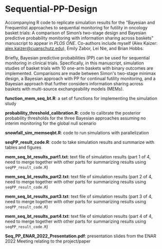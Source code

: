 # Sequential-PP-Design
Accompanying R code to replicate simulation results for the "Bayesian and Frequentist approaches to sequential monitoring for futility in oncology
basket trials: A comparison of Simon’s two-stage design and Bayesian predictive probability monitoring with information sharing across baskets" manuscript to appear in *PLOS ONE*.  Co-authors include myself (Alex Kaizer: alex.kaizer@cuanschutz.edu), Emily Zabor, Lei Nie, and Brian Hobbs.

Briefly, Bayesian predictive probabilities (PP) can be used for sequential monitoring in clinical trials. Specifically, in this manuscript, simulation studies of basket trials with 10 one-arm baskets with binary outcomes are implemented. Comparisons are made between Simon's two-stage minimax design, a Bayesian approach with PP for continual futility monitoring, and a Bayesian approach that further considers information sharing across baskets with multi-source exchangeability models (MEMs).

**function_mem_seq_bt.R**: a set of functions for implementing the simulation study

**probability_threshold_calibration.R**: code to calibrate the posterior probability thresholds for the three Bayesian approaches assuming no interim monitoring for the global null scenario

**snowfall_sim_memseqbt.R**: code to run simulations with parallelization

**seqPP_result_code.R**: code to take simulation results and summarize with tables and figures

**mem_seq_bt_results_part1.txt**: text file of simulation results (part 1 of 4, need to merge together with other parts for summarizing results using `seqPP_result_code.R`)

**mem_seq_bt_results_part2.txt**: text file of simulation results (part 2 of 4, need to merge together with other parts for summarizing results using `seqPP_result_code.R`)

**mem_seq_bt_results_part3.txt**: text file of simulation results (part 3 of 4, need to merge together with other parts for summarizing results using `seqPP_result_code.R`)

**mem_seq_bt_results_part4.txt**: text file of simulation results (part 4 of 4, need to merge together with other parts for summarizing results using `seqPP_result_code.R`)

**Seq_PP_ENAR_2022_Presentation.pdf**: presentation slides from the ENAR 2022 Meeting relating to the project/paper
